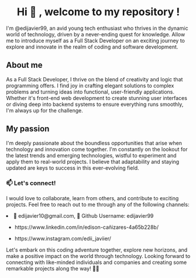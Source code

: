 

<h1 align="center"> Hi 👋 , welcome to  my repository ! </h1>


<p>I'm @edijavier99, an avid young tech enthusiast who thrives in the dynamic world of technology, driven by a never-ending quest for knowledge. Allow me to introduce myself as a Full Stack Developer on an exciting journey to explore and innovate in the realm of coding and software development. </p>


<h2>About me </h2>


<p>As a Full Stack Developer, I thrive on the blend of creativity and logic that programming offers. I find joy in crafting elegant solutions to complex problems and turning ideas into functional, user-friendly applications. Whether it's front-end web development to create stunning user interfaces or diving deep into backend systems to ensure everything runs smoothly, I'm always up for the challenge.</p>

<h2>My passion</h2>


<p> I'm deeply passionate about the boundless opportunities that arise when technology and innovation come together. I'm constantly on the lookout for the latest trends and emerging technologies, wistful to experiment and apply them to real-world projects. I believe that adaptability and staying updated are keys to success in this ever-evolving field.</p>

<h3 align="left"> 📫 Let's connect!</h3>


<p>I would love to collaborate, learn from others, and contribute to exciting projects. Feel free to reach out to me through any of the following channels: </p>
<li> <a> 📧 edijavier10@gmail.com, 👀 Github Username: edijavier99  </a></li>
<ul>
  <li>
    <p> https://www.linkedin.com/in/edison-cañizares-4a65b228b/</p>
  </li>
  <li>
    <p> https://www.instagram.com/edii_javiier/</p>
  </li>
</ul>
<p> Let's embark on this coding adventure together, explore new horizons, and make a positive impact on the world through technology. Looking forward to connecting with like-minded individuals and companies and creating some remarkable projects along the way! 🚀🌟</p>
